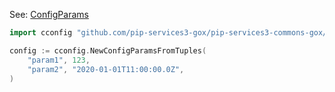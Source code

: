 
See: [ConfigParams](../../../toolkit_api/golang/commons/config/config_params/)

```go
import cconfig "github.com/pip-services3-gox/pip-services3-commons-gox/config"

config := cconfig.NewConfigParamsFromTuples(
	"param1", 123,
	"param2", "2020-01-01T11:00:00.0Z",
)

```
